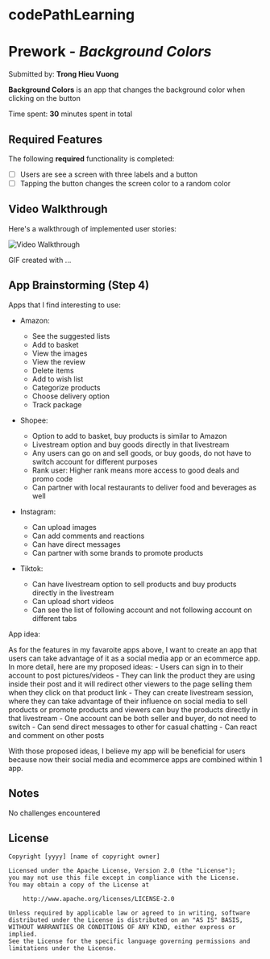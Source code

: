 # codePathLearning
# Prework - *Background Colors*

Submitted by: **Trong Hieu Vuong**

**Background Colors** is an app that changes the background color when clicking on the button

Time spent: **30** minutes spent in total

## Required Features

The following **required** functionality is completed:

- [ ] Users are see a screen with three labels and a button
- [ ] Tapping the button changes the screen color to a random color
 
## Video Walkthrough

Here's a walkthrough of implemented user stories:

<img src='http://i.imgur.com/link/to/your/gif/file.gif' title='Video Walkthrough' width='' alt='Video Walkthrough' />

<!-- Replace this with whatever GIF tool you used! -->
GIF created with ...  
<!-- Recommended tools:
[Kap](https://getkap.co/) for macOS
[ScreenToGif](https://www.screentogif.com/) for Windows
[peek](https://github.com/phw/peek) for Linux. -->

## App Brainstorming (Step 4)
Apps that I find interesting to use:
- Amazon:
    - See the suggested lists
    - Add to basket
    - View the images
    - View the review
    - Delete items
    - Add to wish list
    - Categorize products
    - Choose delivery option
    - Track package

- Shopee:
    - Option to add to basket, buy products is similar to Amazon
    - Livestream option and buy goods directly in that livestream
    - Any users can go on and sell goods, or buy goods, do not have to switch account for different purposes
    - Rank user: Higher rank means more access to good deals and promo code
    - Can partner with local restaurants to deliver food and beverages as well

- Instagram:
    - Can upload images
    - Can add comments and reactions
    - Can have direct messages
    - Can partner with some brands to promote products

- Tiktok:
    - Can have livestream option to sell products and buy products directly in the livestream
    - Can upload short videos
    - Can see the list of following account and  not following account on different tabs

App idea:

As for the features in my favaroite apps above, I want to create an app that users can take advantage of it as a social media app or an ecommerce app. 
In more detail, here are my proposed ideas:
    - Users can sign in to their account to post pictures/videos
    - They can link the product they are using inside their post and it will redirect other viewers to the page selling them when they click on that product link
    - They can create livestream session, where they can take advantage of their influence on social media to sell products or promote products and viewers can buy the products directly in that livestream
    - One account can be both seller and buyer, do not need to switch
    - Can send direct messages to other for casual chatting
    - Can react and comment on other posts

With those proposed ideas, I believe my app will be beneficial for users because now their social media and ecommerce apps are combined within 1 app. 


## Notes

No challenges encountered

## License

    Copyright [yyyy] [name of copyright owner]

    Licensed under the Apache License, Version 2.0 (the "License");
    you may not use this file except in compliance with the License.
    You may obtain a copy of the License at

        http://www.apache.org/licenses/LICENSE-2.0

    Unless required by applicable law or agreed to in writing, software
    distributed under the License is distributed on an "AS IS" BASIS,
    WITHOUT WARRANTIES OR CONDITIONS OF ANY KIND, either express or implied.
    See the License for the specific language governing permissions and
    limitations under the License.
